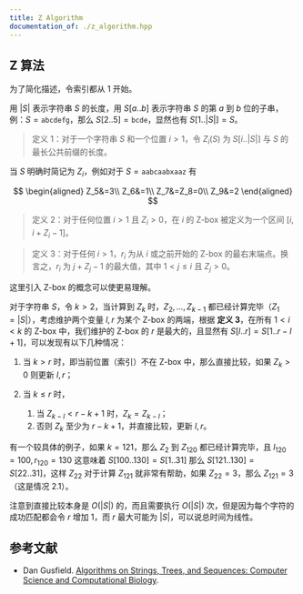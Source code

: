 ```yaml
---
title: Z Algorithm
documentation_of: ./z_algorithm.hpp
---
```


## Z 算法

为了简化描述，令索引都从 $1$ 开始。

用 $\lvert S\rvert$ 表示字符串 $S$ 的长度，用 $S\lbrack a..b\rbrack$ 表示字符串 $S$ 的第 $a$ 到 $b$ 位的子串，例：$S=\texttt{abcdefg}$，那么 $S\lbrack 2..5\rbrack=\texttt{bcde}$，显然也有 $S\lbrack 1..\lvert S\rvert\rbrack=S$。

> 定义 1：对于一个字符串 $S$ 和一个位置 $i\gt 1$，令 $Z_i(S)$ 为 $S\lbrack i..\lvert S\rvert\rbrack$ 与 $S$ 的最长公共前缀的长度。

当 $S$ 明确时简记为 $Z_i$，例如对于 $S=\texttt{aabcaabxaaz}$ 有

$$
\begin{aligned}
Z_5&=3\\
Z_6&=1\\
Z_7&=Z_8=0\\
Z_9&=2
\end{aligned}
$$

> 定义 2：对于任何位置 $i\gt 1$ 且 $Z_i\gt 0$，在 $i$ 的 Z-box 被定义为一个区间 $\lbrack i,i+Z_i-1\rbrack$。

> 定义 3：对于任何 $i\gt 1$，$r_i$ 为从 $i$ 或之前开始的 Z-box 的最右末端点。换言之，$r_i$ 为 $j+Z_j-1$ 的最大值，其中 $1\lt j\leq i$ 且 $Z_j\gt 0$。

这里引入 Z-box 的概念可以使更易理解。

对于字符串 $S$，令 $k\gt 2$，当计算到 $Z_k$ 时，$Z_2,\dots ,Z _ {k-1}$ 都已经计算完毕（$Z_1=\lvert S\rvert$），考虑维护两个变量 $l,r$ 为某个 Z-box 的两端，根据 **定义 3**，在所有 $1\lt i\lt k$ 的 Z-box 中，我们维护的 Z-box 的 $r$ 是最大的，且显然有 $S\lbrack l..r\rbrack=S\lbrack 1..r-l+1\rbrack$，可以发现有以下几种情况：

1. 当 $k\gt r$ 时，即当前位置（索引）不在 Z-box 中，那么直接比较，如果 $Z_k\gt 0$ 则更新 $l,r$；

2. 当 $k\leq r$ 时，
   1. 当 $Z _ {k-l}\lt r-k+1$ 时，$Z_k=Z _ {k-l}$；
   2. 否则 $Z_k$ 至少为 $r-k+1$，并直接比较，更新 $l,r$。
   
有一个较具体的例子，如果 $k=121$，那么 $Z_2$ 到 $Z _ {120}$ 都已经计算完毕，且 $l _ {120}=100,r _ {120}=130$ 这意味着 $S\lbrack 100..130\rbrack =S\lbrack 1..31\rbrack$ 那么 $S\lbrack 121..130\rbrack =S\lbrack 22..31\rbrack$，这样 $Z _ {22}$ 对于计算 $Z _ {121}$ 就非常有帮助，如果 $Z _ {22}=3$，那么 $Z _ {121}=3$（这是情况 2.1）。

注意到直接比较本身是 $O(\lvert S\rvert)$ 的，而且需要执行 $O(\lvert S\rvert)$ 次，但是因为每个字符的成功匹配都会令 $r$ 增加 $1$，而 $r$ 最大可能为 $\lvert S\rvert$，可以说总时间为线性。

## 参考文献

- Dan Gusfield. [Algorithms on Strings, Trees, and Sequences: Computer Science and Computational Biology](https://www.amazon.com/Algorithms-Strings-Trees-Sequences-Computational/dp/0521585198).